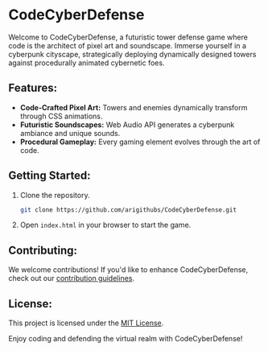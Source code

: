 # CodeCyberDefense

Welcome to CodeCyberDefense, a futuristic tower defense game where code is the architect of pixel art and soundscape. Immerse yourself in a cyberpunk cityscape, strategically deploying dynamically designed towers against procedurally animated cybernetic foes.

## Features:
- **Code-Crafted Pixel Art:** Towers and enemies dynamically transform through CSS animations.
- **Futuristic Soundscapes:** Web Audio API generates a cyberpunk ambiance and unique sounds.
- **Procedural Gameplay:** Every gaming element evolves through the art of code.

## Getting Started:
1. Clone the repository.
   ```bash
   git clone https://github.com/arigithubs/CodeCyberDefense.git
   ```
2. Open `index.html` in your browser to start the game.

## Contributing:
We welcome contributions! If you'd like to enhance CodeCyberDefense, check out our [contribution guidelines](CONTRIBUTING.md).

## License:
This project is licensed under the [MIT License](LICENSE).

Enjoy coding and defending the virtual realm with CodeCyberDefense!
